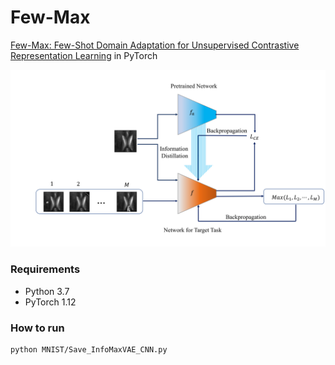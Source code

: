 # Few-Max
[Few-Max: Few-Shot Domain Adaptation for Unsupervised Contrastive Representation Learning](https://arxiv.org/abs/2206.10137) in PyTorch

![alt text](https://github.com/utcsilab/fewmax/blob/master/assets/Framework.png)


### Requirements
- Python 3.7
- PyTorch 1.12

### How to run
```bash
python MNIST/Save_InfoMaxVAE_CNN.py
```
